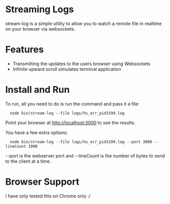 Streaming Logs
=========

stream-log is a simple utility to allow you to watch a remote file in realtime on your browser via websockets.

Features
========

* Transmitting the updates to the users browser using Websockets
* Infinite upward scroll simulates terminal application

Install and Run
===============

To run, all you need to do is run the command and pass it a file:

```
  node bin/stream-log --file logs/hs_err_pid3199.log
```

Point your browser at [http://localhost:3000](http://localhost:3000) to see the results.


You have a few extra options:

```
  node bin/stream-log --file logs/hs_err_pid3199.log --port 3000 --lineCount 1000
```

--port is the webserver port and --lineCount is the number of bytes to send to the client at a time.

Browser Support
===============

I have only tested this on Chrome only :/


